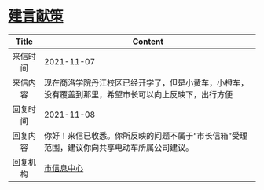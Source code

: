 # <a href="http://www.shangluo.gov.cn/zmhd/ldxxxx.jsp?urltype=leadermail.LeaderMailContentUrl&wbtreeid=1112&leadermailid=8157">建言献策</a>
|Title|Content|
|:---:|---|
|来信时间|2021-11-07|
|来信内容|现在商洛学院丹江校区已经开学了，但是小黄车，小橙车，没有覆盖到那里，希望市长可以向上反映下，出行方便|
|回复时间|2021-11-08|
|回复内容|你好！来信已收悉。你所反映的问题不属于“市长信箱”受理范围，建议你向共享电动车所属公司建议。|
|回复机构|<a href="../../categories/agencies/市信息中心.md">市信息中心</a>|
